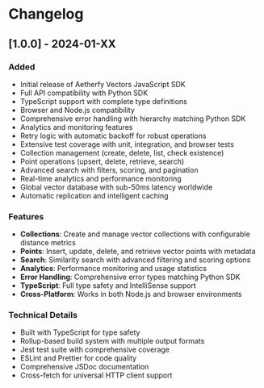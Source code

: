 # Changelog

## [1.0.0] - 2024-01-XX

### Added
- Initial release of Aetherfy Vectors JavaScript SDK
- Full API compatibility with Python SDK
- TypeScript support with complete type definitions
- Browser and Node.js compatibility
- Comprehensive error handling with hierarchy matching Python SDK
- Analytics and monitoring features
- Retry logic with automatic backoff for robust operations
- Extensive test coverage with unit, integration, and browser tests
- Collection management (create, delete, list, check existence)
- Point operations (upsert, delete, retrieve, search)
- Advanced search with filters, scoring, and pagination
- Real-time analytics and performance monitoring
- Global vector database with sub-50ms latency worldwide
- Automatic replication and intelligent caching

### Features
- **Collections**: Create and manage vector collections with configurable distance metrics
- **Points**: Insert, update, delete, and retrieve vector points with metadata
- **Search**: Similarity search with advanced filtering and scoring options
- **Analytics**: Performance monitoring and usage statistics
- **Error Handling**: Comprehensive error types matching Python SDK
- **TypeScript**: Full type safety and IntelliSense support
- **Cross-Platform**: Works in both Node.js and browser environments

### Technical Details
- Built with TypeScript for type safety
- Rollup-based build system with multiple output formats
- Jest test suite with comprehensive coverage
- ESLint and Prettier for code quality
- Comprehensive JSDoc documentation
- Cross-fetch for universal HTTP client support